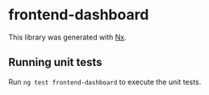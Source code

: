 # frontend-dashboard

This library was generated with [Nx](https://nx.dev).

## Running unit tests

Run `ng test frontend-dashboard` to execute the unit tests.
